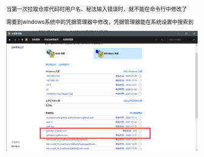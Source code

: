 当第一次拉取仓库代码时用户名、秘法输入错误时，就不能在命令行中修改了

需要到windows系统中的凭据管理器中修改，凭据管理器能在系统设置中搜索到

![线性曲线根本不对值进行加权；曲线上每个点的水平坐标等于垂直坐标。](../images/git/凭据管理器.png)

